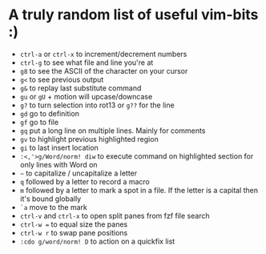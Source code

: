 # A truly random list of useful vim-bits :)

- `ctrl-a` or `ctrl-x` to increment/decrement numbers
- `ctrl-g` to see what file and line you're at
- `g8` to see the ASCII of the character on your cursor
- `g<` to see previous output
- `g&` to replay last substitute command
- `gu` or `gU` + motion will upcase/downcase
- `g?` to turn selection into rot13 or `g??` for the line
- `gd` go to definition
- `gf` go to file
- `gq` put a long line on multiple lines. Mainly for comments
- `gv` to highlight previous highlighted region
- `gi` to last insert location
- `:<,'>g/Word/norm! diw` to execute command on highlighted section for only lines with Word on
- `~` to capitalize / uncapitalize a letter
- `q` followed by a letter to record a macro
- `m` followed by a letter to mark a spot in a file. If the letter is a capital then it's bound globally
- `` `a `` move to the mark
- `ctrl-v` and `ctrl-x` to open split panes from fzf file search
- `ctrl-w =` to equal size the panes
- `ctrl-w r` to swap pane positions
- `:cdo g/word/norm! D` to action on a quickfix list

